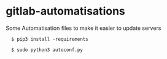 # gitlab-automatisations
Some Automatisation files to make it easier to update servers 

      $ pip3 install -requirements
  
      $ sudo python3 autoconf.py
  
